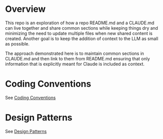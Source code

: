 # Overview
This repo is an exploration of how a repo README.md and a CLAUDE.md can live together and share common sections while keeping things dry and minimizing the need to update multiple files when new shared content is created.
Another goal is to keep the addition of context to the LLM as small as possible.

The approach demonstrated here is to maintain common sections in CLAUDE.md and then link to them from README.md ensuring that only information that is explicitly meant for Claude is included as context.

# Coding Conventions
See [Coding Conventions](./CLAUDE.md#coding-conventions)

# Design Patterns
See [Design Patterns](./CLAUDE.md#design-patterns)
